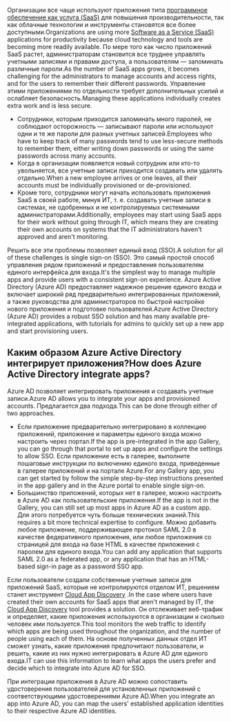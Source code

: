 <span data-ttu-id="5ec8e-101">Организации все чаще используют приложения типа [программное обеспечение как услуга (SaaS)](https://azure.microsoft.com/overview/what-is-saas/) для повышения производительности, так как облачные технологии и инструменты становятся все более доступными.</span><span class="sxs-lookup"><span data-stu-id="5ec8e-101">Organizations are using more [Software as a Service (SaaS)](https://azure.microsoft.com/overview/what-is-saas/) applications for productivity because cloud technology and tools are becoming more readily available.</span></span> <span data-ttu-id="5ec8e-102">По мере того как число приложений SaaS растет, администраторам становится все труднее управлять учетными записями и правами доступа, а пользователям — запоминать различные пароли.</span><span class="sxs-lookup"><span data-stu-id="5ec8e-102">As the number of SaaS apps grows, it becomes challenging for the administrators to manage accounts and access rights, and for the users to remember their different passwords.</span></span> <span data-ttu-id="5ec8e-103">Управление этими приложениями по отдельности требует дополнительных усилий и ослабляет безопасность.</span><span class="sxs-lookup"><span data-stu-id="5ec8e-103">Managing these applications individually creates extra work and is less secure.</span></span>

* <span data-ttu-id="5ec8e-104">Сотрудники, которым приходится запоминать много паролей, не соблюдают осторожность — записывают пароли или используют одни и те же пароли для разных учетных записей.</span><span class="sxs-lookup"><span data-stu-id="5ec8e-104">Employees who have to keep track of many passwords tend to use less-secure methods to remember them, either writing down passwords or using the same passwords across many accounts.</span></span>
* <span data-ttu-id="5ec8e-105">Когда в организации появляется новый сотрудник или кто-то увольняется, все учетные записи приходится создавать или удалять отдельно.</span><span class="sxs-lookup"><span data-stu-id="5ec8e-105">When a new employee arrives or one leaves, all their accounts must be individually provisioned or de-provisioned.</span></span>
* <span data-ttu-id="5ec8e-106">Кроме того, сотрудники могут начать использовать приложения SaaS в своей работе, минуя ИТ, т. е. создавать учетные записи в системах, не одобренных и не контролируемых системными администраторами.</span><span class="sxs-lookup"><span data-stu-id="5ec8e-106">Additionally, employees may start using SaaS apps for their work without going through IT, which means they are creating their own accounts on systems that the IT administrators haven't approved and aren't monitoring.</span></span>  

<span data-ttu-id="5ec8e-107">Решить все эти проблемы позволяет единый вход (SSO).</span><span class="sxs-lookup"><span data-stu-id="5ec8e-107">A solution for all of these challenges is single sign-on (SSO).</span></span> <span data-ttu-id="5ec8e-108">Это самый простой способ управления рядом приложений и предоставления пользователям единого интерфейса для входа.</span><span class="sxs-lookup"><span data-stu-id="5ec8e-108">It's the simplest way to manage multiple apps and provide users with a consistent sign-on experience.</span></span> <span data-ttu-id="5ec8e-109">Azure Active Directory (Azure AD) предоставляет надежное решение единого входа и включает широкий ряд предварительно интегрированных приложений, а также руководства для администраторов по быстрой настройке нового приложения и подготовке пользователей.</span><span class="sxs-lookup"><span data-stu-id="5ec8e-109">Azure Active Directory (Azure AD) provides a robust SSO solution and has many available pre-integrated applications, with tutorials for admins to quickly set up a new app and start provisioning users.</span></span>

## <a name="how-does-azure-active-directory-integrate-apps"></a><span data-ttu-id="5ec8e-110">Каким образом Azure Active Directory интегрирует приложения?</span><span class="sxs-lookup"><span data-stu-id="5ec8e-110">How does Azure Active Directory integrate apps?</span></span>
<span data-ttu-id="5ec8e-111">Azure AD позволяет интегрировать приложения и создавать учетные записи.</span><span class="sxs-lookup"><span data-stu-id="5ec8e-111">Azure AD allows you to integrate your apps and provisioned accounts.</span></span> <span data-ttu-id="5ec8e-112">Предлагается два подхода.</span><span class="sxs-lookup"><span data-stu-id="5ec8e-112">This can be done through either of two approaches.</span></span>

* <span data-ttu-id="5ec8e-113">Если приложение предварительно интегрировано в коллекцию приложений, приложение и параметры единого входа можно настроить через портал.</span><span class="sxs-lookup"><span data-stu-id="5ec8e-113">If the app is pre-integrated in the app Gallery, you can go through that portal to set up apps and configure the settings to allow SSO.</span></span> <span data-ttu-id="5ec8e-114">Если приложение есть в галерее, выполните пошаговые инструкции по включению единого входа, приведенные в галерее приложений и на портале Azure.</span><span class="sxs-lookup"><span data-stu-id="5ec8e-114">For any Gallery app, you can get started by follow the simple step-by-step instructions presented in the app gallery and in the Azure portal to enable single sign-on.</span></span>
* <span data-ttu-id="5ec8e-115">Большинство приложений, которых нет в галерее, можно настроить в Azure AD как пользовательские приложения.</span><span class="sxs-lookup"><span data-stu-id="5ec8e-115">If the app is not in the Gallery, you can still set up most apps in Azure AD as a custom app.</span></span> <span data-ttu-id="5ec8e-116">Для этого потребуется чуть больше технических знаний.</span><span class="sxs-lookup"><span data-stu-id="5ec8e-116">This requires a bit more technical expertise to configure.</span></span> <span data-ttu-id="5ec8e-117">Можно добавить любое приложение, поддерживающее протокол SAML 2.0 в качестве федеративного приложения, или любое приложения со страницей для входа на базе HTML в качестве приложения с паролем для единого входа.</span><span class="sxs-lookup"><span data-stu-id="5ec8e-117">You can add any application that supports SAML 2.0 as a federated app, or any application that has an HTML-based sign-in page as a password SSO app.</span></span>

<span data-ttu-id="5ec8e-118">Если пользователи создали собственные учетные записи для приложений SaaS, которые не контролируются отделом ИТ, решением станет инструмент [Cloud App Discovery](../articles/active-directory/active-directory-cloudappdiscovery-whatis.md) .</span><span class="sxs-lookup"><span data-stu-id="5ec8e-118">In the case where users have created their own accounts for SaaS apps that aren't managed by IT, the [Cloud App Discovery](../articles/active-directory/active-directory-cloudappdiscovery-whatis.md) tool provides a solution.</span></span> <span data-ttu-id="5ec8e-119">Он отслеживает веб-трафик и определяет, какие приложения используются в организации и сколько человек ими пользуется.</span><span class="sxs-lookup"><span data-stu-id="5ec8e-119">This tool monitors the web traffic to identify which apps are being used throughout the organization, and the number of people using each of them.</span></span> <span data-ttu-id="5ec8e-120">На основе полученных данных отдел ИТ сможет узнать, какие приложения предпочитают пользователи, и решить, какие из них нужно интегрировать в Azure AD для единого входа.</span><span class="sxs-lookup"><span data-stu-id="5ec8e-120">IT can use this information to learn what apps the users prefer and decide which to integrate into Azure AD for SSO.</span></span>  

<span data-ttu-id="5ec8e-121">При интеграции приложения в Azure AD можно сопоставить удостоверения пользователей для установленных приложений с соответствующими удостоверениями Azure AD.</span><span class="sxs-lookup"><span data-stu-id="5ec8e-121">When you integrate an app into Azure AD, you can map the users' established application identities to their respective Azure AD identities.</span></span>  

